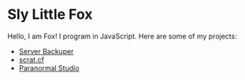 # Sly Little Fox
Hello, I am Fox! I program in JavaScript. Here are some of my projects:
- [Server Backuper](https://server-backuper.ml)
- [scrat.cf](https://scrat.cf)
- [Paranormal Studio](https://github.com/paranormal-studio)
<meta name="yandex-verification" content="9a7759d6730b5a9c" />
